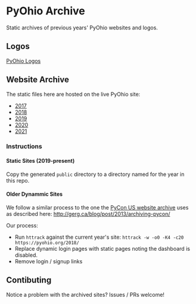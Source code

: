 PyOhio Archive
==============

Static archives of previous years' PyOhio websites and logos. 

Logos
-----

[PyOhio Logos](/logos/)


Website Archive
---------------

The static files here are hosted on the live PyOhio site:

- [2017](https://www.pyohio.org/2017/)
- [2018](https://www.pyohio.org/2018/)
- [2019](https://www.pyohio.org/2019/)
- [2020](https://www.pyohio.org/2020/)
- [2021](https://www.pyohio.org/2021/)

### Instructions

#### Static Sites (2019-present)

Copy the generated `public` directory to a directory named for the year in this repo.
#### Older Dynammic Sites

We follow a similar process to the one the [PyCon US website archive](https://github.com/PyCon/pycon-archive) uses as described here: http://gerg.ca/blog/post/2013/archiving-pycon/

Our process:

- Run `httrack` against the current year's site: `httrack -w -o0 -K4 -c20 https://pyohio.org/2018/`
- Replace dynamic login pages with static pages noting the dashboard is disabled.
- Remove login / signup links

Contibuting
-----------

Notice a problem with the archived sites? Issues / PRs welcome!
